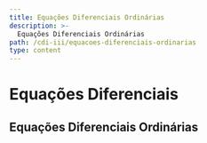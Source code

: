 ```yaml
---
title: Equações Diferenciais Ordinárias
description: >-
  Equações Diferenciais Ordinárias
path: /cdi-iii/equacoes-diferenciais-ordinarias
type: content
---
```


# Equações Diferenciais

## Equações Diferenciais Ordinárias
